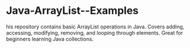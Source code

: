 # Java-ArrayList--Examples
his repository contains basic ArrayList operations in Java. Covers adding, accessing, modifying, removing, and looping through elements. Great for beginners learning Java collections.
